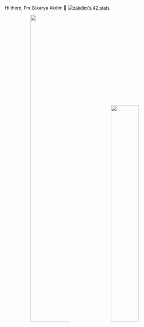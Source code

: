 Hi there, I'm Zakarya Akdim 👋
[![zakdim's 42 stats](https://badge.mediaplus.ma/kettlebells/zakdim)](https://github.com/Z-Akdim)
<div align="center">
<p>
<img width="50%" src="https://github-readme-stats.vercel.app/api?username=Z-Akdim&show_icons=true&theme=radical" />
<img width="42%" src="https://github-readme-stats.anuraghazra1.vercel.app/api/top-langs/?username=Z-Akdim&layout=compact&bg_color=30,e96443,904e95&title_color=fff&text_color=fff" />
</p>

</div>
